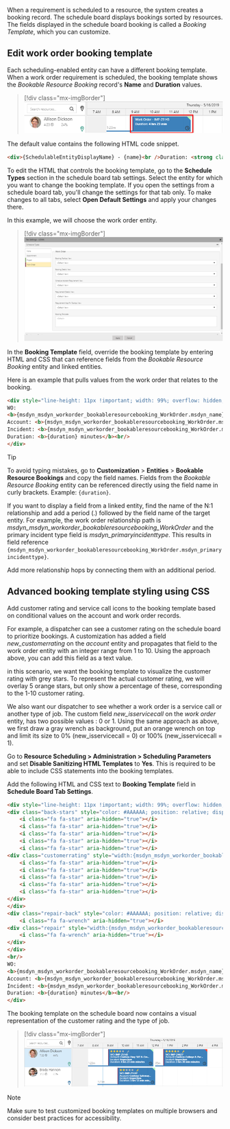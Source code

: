 
When a requirement is scheduled to a resource, the system creates a booking record. The schedule board displays bookings sorted by resources. The fields displayed in the schedule board booking is called a *Booking Template*, which you can customize.

## Edit work order booking template

Each scheduling-enabled entity can have a different booking template. When a work order requirement is scheduled, the booking template shows the *Bookable Resource Booking* record's **Name** and **Duration** values.

> [!div class="mx-imgBorder"]
> ![Screenshot of Standard booking visualization.](../../field-service/media/standard-booking-visualization.png)

The default value contains the following HTML code snippet.

```HTML
<div>{SchedulableEntityDisplayName} - {name}<br />Duration: <strong class="bold">{duration}</strong></div>
```

To edit the HTML that controls the booking template, go to the **Schedule Types** section in the schedule board tab settings. Select the entity for which you want to change the booking template. If you open the settings from a schedule board tab, you'll change the settings for that tab only. To make changes to all tabs, select **Open Default Settings** and apply your changes there.

In this example, we will choose the work order entity.

> [!div class="mx-imgBorder"]
> ![Screenshot of Schedule board settings - booking template.](../../field-service/media/schedule-board-settings-booking-template.png)  

In the **Booking Template** field, override the booking template by entering HTML and CSS that can reference fields from the *Bookable Resource Booking* entity and linked entities.

Here is an example that pulls values from the work order that relates to the booking.

```HTML
<div style="line-height: 11px !important; width: 99%; overflow: hidden; display: block; text-overflow: ellipsis;">
WO: 
<b>{msdyn_msdyn_workorder_bookableresourcebooking_WorkOrder.msdyn_name}</b><br/>
Account: <b>{msdyn_msdyn_workorder_bookableresourcebooking_WorkOrder.msdyn_account_msdyn_workorder_ServiceAccount.name}</b><br/>
Incident: <b>{msdyn_msdyn_workorder_bookableresourcebooking_WorkOrder.msdyn_primaryincidenttype}</b><br/>
Duration: <b>{duration} minutes</b><br/>
</div>
```

> [!TIP]
> To avoid typing mistakes, go to **Customization** > **Entities** > **Bookable Resource Bookings** and copy the field names. Fields from the *Bookable Resource Booking* entity can be referenced directly using the field name in curly brackets. Example: `{duration}`.
>
> If you want to display a field from a linked entity, find the name of the N:1 relationship and add a period (.) followed by the field name of the target entity. For example, the work order relationship path is *msdyn_msdyn_workorder_bookableresourcebooking_WorkOrder* and the primary incident type field is *msdyn_primaryincidenttype*. This results in field reference `{msdyn_msdyn_workorder_bookableresourcebooking_WorkOrder.msdyn_primaryincidenttype}`.
>
> Add more relationship hops by connecting them with an additional period.

## Advanced booking template styling using CSS

Add customer rating and service call icons to the booking template based on conditional values on the account and work order records.

For example, a dispatcher can see a customer rating on the schedule board to prioritize bookings. A customization has added a field *new_customerrating* on the *account* entity and propagates that field to the work order entity with an integer range from 1 to 10. Using the approach above, you can add this field as a text value.

in this scenario, we want the booking template to visualize the customer rating with grey stars. To represent the actual customer rating, we will overlay 5 orange stars, but only show a percentage of these, corresponding to the 1-10 customer rating.

We also want our dispatcher to see whether a work order is a service call or another type of job. The custom field *new_isservicecall* on the *work order* entity, has two possible values : 0 or 1. Using the same approach as above, we first draw a gray wrench as background, put an orange wrench on top and limit its size to 0% (new_isservicecall = 0) or 100% (new_isservicecall = 1).

Go to **Resource Scheduling > Administration > Scheduling Parameters** and set **Disable Sanitizing HTML Templates** to **Yes**. This is required to be able to include CSS statements into the booking templates.

Add the following HTML and CSS text to **Booking Template** field in **Schedule Board Tab Settings**.

```HTML
<div style="line-height: 11px !important; width: 99%; overflow: hidden; display: block; text-overflow: ellipsis;">
<div class="back-stars" style="color: #AAAAAA; position: relative; display:inline-block;">
    <i class="fa fa-star" aria-hidden="true"></i>
    <i class="fa fa-star" aria-hidden="true"></i>
    <i class="fa fa-star" aria-hidden="true"></i>
    <i class="fa fa-star" aria-hidden="true"></i>
    <i class="fa fa-star" aria-hidden="true"></i>
<div class="customerrating" style="width:{msdyn_msdyn_workorder_bookableresourcebooking_WorkOrder.msdyn_account_msdyn_workorder_ServiceAccount.new_customerrating}0%; color: #FFBC0B; position: absolute; top: 0; left:0; overflow: hidden; display:-webkit-box">
    <i class="fa fa-star" aria-hidden="true"></i>
    <i class="fa fa-star" aria-hidden="true"></i>
    <i class="fa fa-star" aria-hidden="true"></i>
    <i class="fa fa-star" aria-hidden="true"></i>
    <i class="fa fa-star" aria-hidden="true"></i>
</div>
</div>
<div class="repair-back" style="color: #AAAAAA; position: relative; display:inline-block; padding-left:10px; vertical-align:text-top;">
    <i class="fa fa-wrench" aria-hidden="true"></i>
<div class="repair" style="width:{msdyn_msdyn_workorder_bookableresourcebooking_WorkOrder.new_isservicecall}00%; color: #FFBC0B; position: absolute; top: 0; left:0; padding-left:10px; overflow: hidden; display:-webkit-box">
    <i class="fa fa-wrench" aria-hidden="true"></i>
</div>
</div>
<br/>
WO:
<b>{msdyn_msdyn_workorder_bookableresourcebooking_WorkOrder.msdyn_name}</b><br/>
Account: <b>{msdyn_msdyn_workorder_bookableresourcebooking_WorkOrder.msdyn_account_msdyn_workorder_ServiceAccount.name}</b><br/>
Incident: <b>{msdyn_msdyn_workorder_bookableresourcebooking_WorkOrder.msdyn_primaryincidenttype}</b><br/>
Duration: <b>{duration} minutes</b><br/>
</div>
```

The booking template on the schedule board now contains a visual representation of the customer rating and the type of job.

> [!div class="mx-imgBorder"]
> ![Screenshot of final booking template.](../../field-service/media/final-booking-template.png)
  
> [!NOTE]
> Make sure to test customized booking templates on multiple browsers and consider best practices for accessibility.
